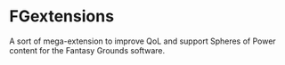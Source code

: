 # FGextensions

A sort of mega-extension to improve QoL and support Spheres of Power content for the Fantasy Grounds software.

